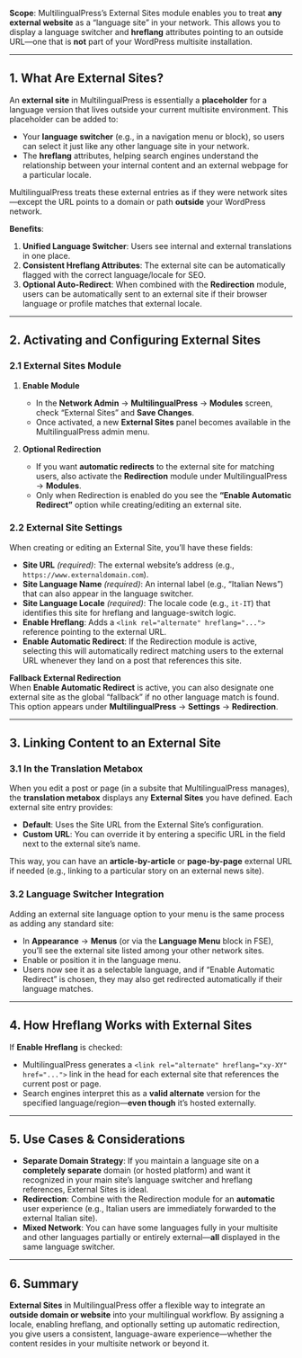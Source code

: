 **Scope**: MultilingualPress’s External Sites module enables you to treat **any external website** as a “language site” in your network. This allows you to display a language switcher and **hreflang** attributes pointing to an outside URL—one that is **not** part of your WordPress multisite installation.

---

## 1. What Are External Sites?

An **external site** in MultilingualPress is essentially a **placeholder** for a language version that lives outside your current multisite environment. This placeholder can be added to:

- Your **language switcher** (e.g., in a navigation menu or block), so users can select it just like any other language site in your network.
- The **hreflang** attributes, helping search engines understand the relationship between your internal content and an external webpage for a particular locale.

MultilingualPress treats these external entries as if they were network sites—except the URL points to a domain or path **outside** your WordPress network.

**Benefits**:

1. **Unified Language Switcher**: Users see internal and external translations in one place.
2. **Consistent Hreflang Attributes**: The external site can be automatically flagged with the correct language/locale for SEO.
3. **Optional Auto-Redirect**: When combined with the **Redirection** module, users can be automatically sent to an external site if their browser language or profile matches that external locale.

---

## 2. Activating and Configuring External Sites

### 2.1 External Sites Module

1. **Enable Module**
    
    - In the **Network Admin** → **MultilingualPress** → **Modules** screen, check “External Sites” and **Save Changes**.
    - Once activated, a new **External Sites** panel becomes available in the MultilingualPress admin menu.
2. **Optional Redirection**
    
    - If you want **automatic redirects** to the external site for matching users, also activate the **Redirection** module under MultilingualPress → **Modules**.
    - Only when Redirection is enabled do you see the **“Enable Automatic Redirect”** option while creating/editing an external site.

### 2.2 External Site Settings

When creating or editing an External Site, you’ll have these fields:

- **Site URL** _(required)_: The external website’s address (e.g., `https://www.externaldomain.com`).
- **Site Language Name** _(required)_: An internal label (e.g., “Italian News”) that can also appear in the language switcher.
- **Site Language Locale** _(required)_: The locale code (e.g., `it-IT`) that identifies this site for hreflang and language-switch logic.
- **Enable Hreflang**: Adds a `<link rel="alternate" hreflang="...">` reference pointing to the external URL.
- **Enable Automatic Redirect**: If the Redirection module is active, selecting this will automatically redirect matching users to the external URL whenever they land on a post that references this site.

**Fallback External Redirection**  
When **Enable Automatic Redirect** is active, you can also designate one external site as the global “fallback” if no other language match is found. This option appears under **MultilingualPress** → **Settings** → **Redirection**.

---

## 3. Linking Content to an External Site

### 3.1 In the Translation Metabox

When you edit a post or page (in a subsite that MultilingualPress manages), the **translation metabox** displays any **External Sites** you have defined. Each external site entry provides:

- **Default**: Uses the Site URL from the External Site’s configuration.
- **Custom URL**: You can override it by entering a specific URL in the field next to the external site’s name.

This way, you can have an **article-by-article** or **page-by-page** external URL if needed (e.g., linking to a particular story on an external news site).

### 3.2 Language Switcher Integration

Adding an external site language option to your menu is the same process as adding any standard site:

- In **Appearance** → **Menus** (or via the **Language Menu** block in FSE), you’ll see the external site listed among your other network sites.
- Enable or position it in the language menu.
- Users now see it as a selectable language, and if “Enable Automatic Redirect” is chosen, they may also get redirected automatically if their language matches.

---

## 4. How Hreflang Works with External Sites

If **Enable Hreflang** is checked:

- MultilingualPress generates a `<link rel="alternate" hreflang="xy-XY" href="...">` link in the head for each external site that references the current post or page.
- Search engines interpret this as a **valid alternate** version for the specified language/region—**even though** it’s hosted externally.

---

## 5. Use Cases & Considerations

- **Separate Domain Strategy**: If you maintain a language site on a **completely separate** domain (or hosted platform) and want it recognized in your main site’s language switcher and hreflang references, External Sites is ideal.
- **Redirection**: Combine with the Redirection module for an **automatic** user experience (e.g., Italian users are immediately forwarded to the external Italian site).
- **Mixed Network**: You can have some languages fully in your multisite and other languages partially or entirely external—**all** displayed in the same language switcher.

---

## 6. Summary

**External Sites** in MultilingualPress offer a flexible way to integrate an **outside domain or website** into your multilingual workflow. By assigning a locale, enabling hreflang, and optionally setting up automatic redirection, you give users a consistent, language-aware experience—whether the content resides in your multisite network or beyond it.
